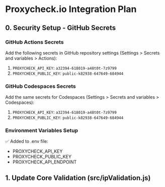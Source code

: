 # Proxycheck.io Integration Plan

## 0. Security Setup - GitHub Secrets

### GitHub Actions Secrets
Add the following secrets in GitHub repository settings (Settings > Secrets and variables > Actions):

1. `PROXYCHECK_API_KEY`: `a32394-618019-a48t0t-7z9799`
2. `PROXYCHECK_PUBLIC_KEY`: `public-k82938-647649-684944`

### GitHub Codespaces Secrets
Add the same secrets for Codespaces (Settings > Secrets and variables > Codespaces):

1. `PROXYCHECK_API_KEY`: `a32394-618019-a48t0t-7z9799`
2. `PROXYCHECK_PUBLIC_KEY`: `public-k82938-647649-684944`

### Environment Variables Setup
✅ Added to .env file:
- PROXYCHECK_API_KEY
- PROXYCHECK_PUBLIC_KEY
- PROXYCHECK_API_ENDPOINT

## 1. Update Core Validation (src/ipValidation.js)